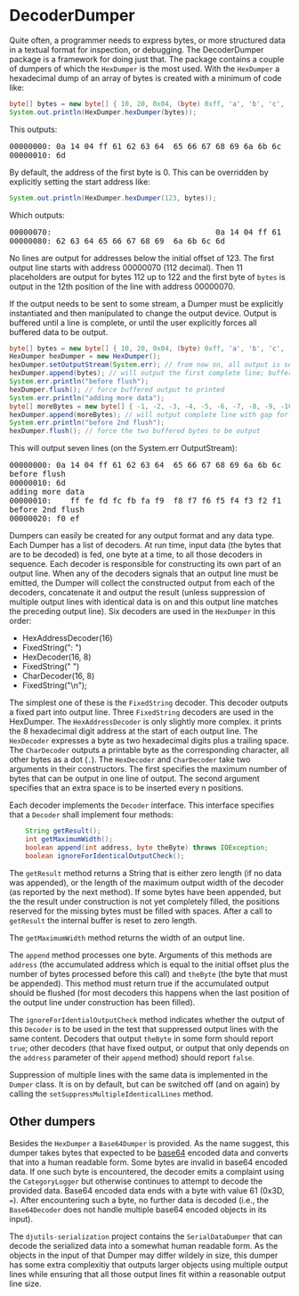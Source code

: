 # DecoderDumper

Quite often, a programmer needs to express bytes, or more structured data in a textual format for inspection, or debugging. The DecoderDumper package is a framework for doing just that. The package contains a couple of dumpers of which the `HexDumper` is the most used. With the `HexDumper` a hexadecimal dump of an array of bytes is created with a minimum of code like:

```java
byte[] bytes = new byte[] { 10, 20, 0x04, (byte) 0xff, 'a', 'b', 'c', 'd', 'e', 'f', 'g', 'h', 'i', 'j', 'k', 'l', 'm' };
System.out.println(HexDumper.hexDumper(bytes));
```

This outputs:

<pre>
00000000: 0a 14 04 ff 61 62 63 64  65 66 67 68 69 6a 6b 6c  ....abcd efghijkl
00000010: 6d                                                m                
</pre>

By default, the address of the first byte is 0. This can be overridden by explicitly setting the start address like:

```java
System.out.println(HexDumper.hexDumper(123, bytes));
```

Which outputs:

<pre>
00000070:                                   0a 14 04 ff 61              ....a
00000080: 62 63 64 65 66 67 68 69  6a 6b 6c 6d              bcdefghi jklm    
</pre>

No lines are output for addresses below the initial offset of 123. The first output line starts with address 00000070 (112 decimal). Then 11 placeholders are output for bytes 112 up to 122 and the first byte of `bytes` is output in the 12th position of the line with address 00000070.

If the output needs to be sent to some stream, a Dumper must be explicitly instantiated and then manipulated to change the output device. Output is buffered until a line is complete, or until the user explicitly forces all buffered data to be output.

```java
byte[] bytes = new byte[] { 10, 20, 0x04, (byte) 0xff, 'a', 'b', 'c', 'd', 'e', 'f', 'g', 'h', 'i', 'j', 'k', 'l', 'm' };
HexDumper hexDumper = new HexDumper();
hexDumper.setOutputStream(System.err); // from now on, all output is sent to the error output
hexDumper.append(bytes); // will output the first complete line; buffer byte 17 as first byte of the next output line
System.err.println("before flush");
hexDumper.flush(); // force buffered output to printed
System.err.println("adding more data");
byte[] moreBytes = new byte[] { -1, -2, -3, -4, -5, -6, -7, -8, -9, -10, -11, -12, -13, -14, -15, -16, -17 };
hexDumper.append(moreBytes); // will output complete line with gap for previously output data and buffer two bytes
System.err.println("before 2nd flush");
hexDumper.flush(); // force the two buffered bytes to be output
```

This will output seven lines (on the System.err OutputStream):
<pre>
00000000: 0a 14 04 ff 61 62 63 64  65 66 67 68 69 6a 6b 6c  ....abcd efghijkl
before flush
00000010: 6d                                                m                
adding more data
00000010:    ff fe fd fc fb fa f9  f8 f7 f6 f5 f4 f3 f2 f1   ....... ........
before 2nd flush
00000020: f0 ef                                             ..               
</pre>

Dumpers can easily be created for any output format and any data type. Each Dumper has a list of decoders. At run time, input data (the bytes that are to be decoded) is fed, one byte at a time, to all those decoders in sequence. Each decoder is responsible for constructing its own part of an output line. When any of the decoders signals that an output line must be emitted, the Dumper will collect the constructed output from each of the decoders, concatenate it and output the result (unless suppression of multiple output lines with identical data is on and this output line matches the preceding output line). Six decoders are used in the `HexDumper` in this order:
* HexAddressDecoder(16)
* FixedString(": ")
* HexDecoder(16, 8)
* FixedString("  ")
* CharDecoder(16, 8)
* FixedString("\n");

The simplest one of these is the `FixedString` decoder. This decoder outputs a fixed part into output line. Three `FixedString` decoders are used in the HexDumper. The `HexAddressDecoder` is only slightly more complex. it prints the 8 hexadecimal digit address at the start of each output line. The `HexDecoder` expresses a byte as two hexadecimal digits plus a trailing space. The `CharDecoder` outputs a printable byte as the corresponding character, all other bytes as a dot (`.`). The `HexDecoder` and `CharDecoder` take two arguments in their constructors. The first specifies the maximum number of bytes that can be output in one line of output. The second argument specifies that an extra space is to be inserted every n positions.

Each decoder implements the `Decoder` interface. This interface specifies that a `Decoder` shall implement four methods:

```java
    String getResult();
    int getMaximumWidth();
    boolean append(int address, byte theByte) throws IOException;
    boolean ignoreForIdenticalOutputCheck();
```

The `getResult` method returns a String that is either zero length (if no data was appended), or the length of the maximum output width of the decoder (as reported by the next method). If some bytes have been appended, but the the result under construction is not yet completely filled, the positions reserved for the missing bytes must be filled with spaces. After a call to `getResult` the internal buffer is reset to zero length.

The `getMaximumWidth` method returns the width of an output line.

The `append` method processes one byte. Arguments of this methods are `address` (the accumulated address which is equal to the initial offset plus the number of bytes processed before this call) and `theByte` (the byte that must be appended). This method must return true if the accumulated output should be flushed (for most decoders this happens when the last position of the output line under construction has been filled).

The `ignoreForIdentialOutputCheck` method indicates whether the output of this `Decoder` is to be used in the test that suppressed output lines with the same content. Decoders that output `theByte` in some form should report `true`; other decoders (that have fixed output, or output that only depends on the `address` parameter of their `append` method) should report `false`.

Suppression of multiple lines with the same data is implemented in the `Dumper` class. It is on by default, but can be switched off (and on again) by calling the `setSuppressMultipleIdenticalLines` method.


## Other dumpers

Besides the `HexDumper` a `Base64Dumper` is provided. As the name suggest, this dumper takes bytes that expected to be [base64](https://en.wikipedia.org/wiki/Base64) encoded data and converts that into a human readable form. Some bytes are invalid in base64 encoded data. If one such byte is encountered, the decoder emits a complaint using the `CategoryLogger` but otherwise continues to attempt to decode the provided data. Base64 encoded data ends with a byte with value 61 (0x3D, `=`). After encountering such a byte, no further data is decoded (i.e., the `Base64Decoder` does not handle multiple base64 encoded objects in its input).

The `djutils-serialization` project contains the `SerialDataDumper` that can decode the serialized data into a somewhat human readable form. As the objects in the input of that Dumper may differ wildely in size, this dumper has some extra complexitiy that outputs larger objects using multiple output lines while ensuring that all those output lines fit within a reasonable output line size.
